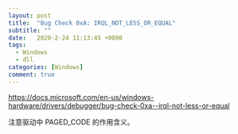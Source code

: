```yaml
---
layout: post
title:  "Bug Check 0xA: IRQL_NOT_LESS_OR_EQUAL"
subtitle: ""
date:   2020-2-24 11:13:45 +0800
tags:
  - Windows
  - dll
categories: [Windows]
comment: true
---
```


https://docs.microsoft.com/en-us/windows-hardware/drivers/debugger/bug-check-0xa--irql-not-less-or-equal

注意驱动中 PAGED_CODE 的作用含义。